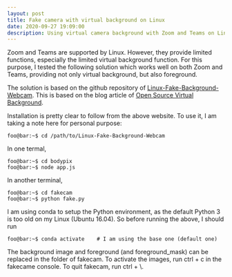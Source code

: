 ```yaml
---
layout: post
title: Fake camera with virtual background on Linux 
date: 2020-09-27 19:09:00
description: Using virtual camera background with Zoom and Teams on Linux
---
```

Zoom and Teams are supported by Linux. However, they provide limited functions, especially the limited virtual background function. For this purpose, I tested the following solution which works well on both Zoom and Teams, providing not only virtual background, but also foreground. 

The solution is based on the github repository of [Linux-Fake-Background-Webcam](https://github.com/fangfufu/Linux-Fake-Background-Webcam). This is based on the blog article of [Open Source Virtual Background](https://elder.dev/posts/open-source-virtual-background/). 

Installation is pretty clear to follow from the above website. To use it, I am taking a note here for personal purpose: 

```console
foo@bar:~$ cd /path/to/Linux-Fake-Background-Webcam
```

In one termal, 
```console
foo@bar:~$ cd bodypix
foo@bar:~$ node app.js
```

In another terminal,
```console
foo@bar:~$ cd fakecam
foo@bar:~$ python fake.py
```

I am using conda to setup the Python environment, as the default Python 3 is too old on my Linux (Ubuntu 16.04). So before running the above, I should run

```console
foo@bar:~$ conda activate    # I am using the base one (default one)
```

The background image and foreground (and foreground\_mask) can be replaced in the folder of fakecam. To activate the images, run ctrl + c in the fakecame console. To quit fakecam, run ctrl + \\. 

 
